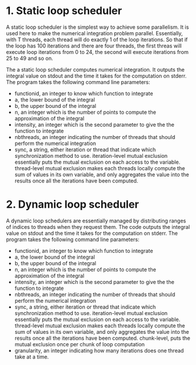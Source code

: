 # 1. Static loop scheduler

A static loop scheduler is the simplest way to achieve some parallelism. It is used here to make the numerical integration problem parallel. Essentially, with T threads, each thread will do exactly 1 of the loop iterations. So that if the loop has 100 iterations and there are four threads, the first threas will execute loop iterations from 0 to 24, the second will execute iterations from 25 to 49 and so on.

The a static loop scheduler computes numerical integration. It outputs the integral value on stdout and the time it takes for the computation on stderr.
The program takes the following command line parameters: 
- functionid,  an integer to know which function to integrate
- a, the lower bound of the integral
- b, the upper bound of the integral
- n, an integer which is the number of points to compute the approximation of the integral
- intensity, an integer which is the second parameter to give the the function to integrate
- nbthreads, an integer indicating the number of threads that should perform the numerical integration
- sync, a string, either iteration or thread that indicate which synchronization method to use. iteration-level mutual exclusion essentially puts the mutual exclusion on each access to the variable. thread-level mutual exclusion makes each threads locally compute the sum of values in its own variable, and only aggregates the value into the results once all the iterations have been computed.

# 2. Dynamic loop scheduler

A dynamic loop schedulers are essentially managed by distributing ranges of indices to threads when they request them. The code outputs the integral value on stdout and the time it takes for the computation on stderr.
The program takes the following command line parameters: 
- functionid,  an integer to know which function to integrate
- a, the lower bound of the integral
- b, the upper bound of the integral
- n, an integer which is the number of points to compute the approximation of the integral
- intensity, an integer which is the second parameter to give the the function to integrate
- nbthreads, an integer indicating the number of threads that should perform the numerical integration
- sync, a string, either iteration or thread that indicate which synchronization method to use. iteration-level mutual exclusion essentially puts the mutual exclusion on each access to the variable. thread-level mutual exclusion makes each threads locally compute the sum of values in its own variable, and only aggregates the value into the results once all the iterations have been computed. chunk-level, puts the mutual exclusion once per chunk of loop computation
- granularity, an integer indicating how many iterations does one thread take at a time.


